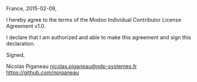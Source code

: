 France, 2015-02-09,

I hereby agree to the terms of the Modoo Individual Contributor License
Agreement v1.0.

I declare that I am authorized and able to make this agreement and sign this
declaration.

Signed,

Nicolas Piganeau nicolas.piganeau@ndp-systemes.fr https://github.com/npiganeau